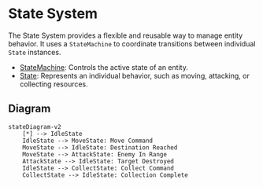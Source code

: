 # State System

The State System provides a flexible and reusable way to manage entity behavior. It uses a `StateMachine` to coordinate transitions between individual `State` instances.

- [StateMachine](./state_machine.md): Controls the active state of an entity.
- [State](./state.md): Represents an individual behavior, such as moving, attacking, or collecting resources.

## Diagram

```mermaid
stateDiagram-v2
    [*] --> IdleState
    IdleState --> MoveState: Move Command
    MoveState --> IdleState: Destination Reached
    MoveState --> AttackState: Enemy In Range
    AttackState --> IdleState: Target Destroyed
    IdleState --> CollectState: Collect Command
    CollectState --> IdleState: Collection Complete
```